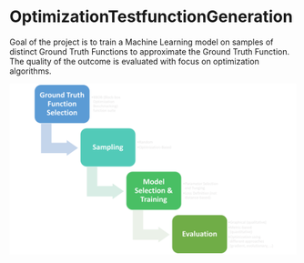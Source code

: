 # OptimizationTestfunctionGeneration

Goal of the project is to train a Machine Learning model on samples of distinct Ground Truth Functions to approximate the Ground Truth Function. The quality of the outcome is evaluated with focus on optimization algorithms.

![Methodical Approach](https://github.com/mo374z/OptimizationTestfunctionGeneration/blob/main/method.png)
